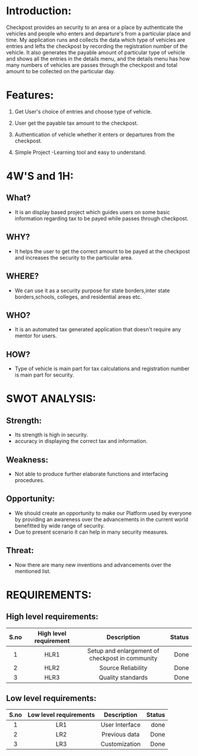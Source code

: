 # Introduction:

Checkpost provides an security to an area or a place by authenticate the vehicles and people who enters and departure's from a particular place and time. My application runs and collects the data which type of vehicles are entries and lefts the checkpost by recording the registration number of the vehicle. It also generates the payable amount of particular type of vehicle and shows all the entries in the details menu, and the details menu has how many numbers of vehicles are passes through the checkpost and total amount to be collected on the particular day.

# Features:
1. Get User's choice of entries and choose type of vehicle. 

2. User get the payable tax amount to the checkpost.

3. Authentication of vehicle whether it enters or departures from the checkpost. 

4. Simple Project -Learning tool and easy to understand.

# 4W'S and 1H:
## What?
* It is an display based project which guides users on some basic information regarding tax to be payed while passes through checkpost.
## WHY?
* It helps the user to get the correct amount to be payed at the checkpost and increases the security to the particular area. 
## WHERE?
* We can use it as a security purpose for state borders,inter state borders,schools, colleges, and residential areas etc.
## WHO?
*  It is an automated tax generated application that doesn't require any mentor for users.
## HOW?
* Type of vehicle is main part for tax calculations and registration number is main part for security.

# SWOT ANALYSIS:
## Strength:
- Its strength is high in security.
- accuracy in displaying the correct tax and information.
## Weakness:
- Not able to produce further elaborate functions and interfacing procedures.
## Opportunity:
- We should create an opportunity to make our Platform used by everyone by providing an awareness over the advancements in the current world benefitted by wide range of security.
- Due to present scenario it can help in many security measures.
## Threat:
- Now there are many new inventions and advancements over the mentioned list.


# REQUIREMENTS:
## High level requirements:
| S.no | High level requirement | Description | Status |
| :---:| :---: | :---: | ---: |
| 1 | HLR1 | Setup and enlargement of checkpost in community | Done |
| 2 | HLR2 | Source Reliability | Done |
| 3 | HLR3 | Quality standards | Done |

## Low level requirements:
| S.no | Low level requirements | Description | Status |
| :---: | :---: | :---: | ---: |
| 1 | LR1 | User Interface | done |
| 2 | LR2 | Previous data | Done |
| 3 | LR3 | Customization | Done |

